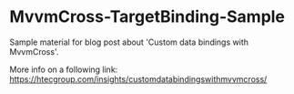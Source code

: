 # MvvmCross-TargetBinding-Sample

Sample material for blog post about 'Custom data bindings with MvvmCross'.

More info on a following link: https://htecgroup.com/insights/customdatabindingswithmvvmcross/
